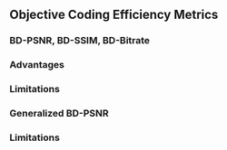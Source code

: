 ## Objective Coding Efficiency Metrics
### BD-PSNR, BD-SSIM, BD-Bitrate
### Advantages
### Limitations
### Generalized BD-PSNR
### Limitations